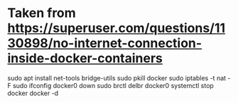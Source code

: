 # Taken from https://superuser.com/questions/1130898/no-internet-connection-inside-docker-containers

sudo apt install net-tools bridge-utils
sudo pkill docker
sudo iptables -t nat -F
sudo ifconfig docker0 down
sudo brctl delbr docker0
systemctl stop docker
docker -d

